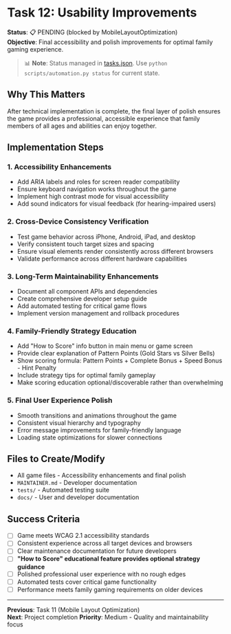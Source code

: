 # Task 12: Usability Improvements

**Status**: 📋 PENDING (blocked by MobileLayoutOptimization)  
**Objective**: Final accessibility and polish improvements for optimal family gaming experience.
> 📊 **Note**: Status managed in [tasks.json](../tasks.json). Use `python scripts/automation.py status` for current state.


## Why This Matters
After technical implementation is complete, the final layer of polish ensures the game provides a professional, accessible experience that family members of all ages and abilities can enjoy together.

## Implementation Steps

### 1. Accessibility Enhancements
- Add ARIA labels and roles for screen reader compatibility
- Ensure keyboard navigation works throughout the game
- Implement high contrast mode for visual accessibility
- Add sound indicators for visual feedback (for hearing-impaired users)

### 2. Cross-Device Consistency Verification
- Test game behavior across iPhone, Android, iPad, and desktop
- Verify consistent touch target sizes and spacing
- Ensure visual elements render consistently across different browsers
- Validate performance across different hardware capabilities

### 3. Long-Term Maintainability Enhancements
- Document all component APIs and dependencies
- Create comprehensive developer setup guide
- Add automated testing for critical game flows
- Implement version management and rollback procedures

### 4. Family-Friendly Strategy Education
- Add "How to Score" info button in main menu or game screen
- Provide clear explanation of Pattern Points (Gold Stars vs Silver Bells)
- Show scoring formula: Pattern Points + Complete Bonus + Speed Bonus - Hint Penalty
- Include strategy tips for optimal family gameplay
- Make scoring education optional/discoverable rather than overwhelming

### 5. Final User Experience Polish
- Smooth transitions and animations throughout the game
- Consistent visual hierarchy and typography
- Error message improvements for family-friendly language
- Loading state optimizations for slower connections

## Files to Create/Modify
- All game files - Accessibility enhancements and final polish
- `MAINTAINER.md` - Developer documentation
- `tests/` - Automated testing suite
- `docs/` - User and developer documentation

## Success Criteria
- [ ] Game meets WCAG 2.1 accessibility standards
- [ ] Consistent experience across all target devices and browsers
- [ ] Clear maintenance documentation for future developers
- [ ] **"How to Score" educational feature provides optional strategy guidance**
- [ ] Polished professional user experience with no rough edges
- [ ] Automated tests cover critical game functionality
- [ ] Performance meets family gaming requirements on older devices

---
**Previous**: Task 11 (Mobile Layout Optimization)  
**Next**: Project completion
**Priority**: Medium - Quality and maintainability focus
